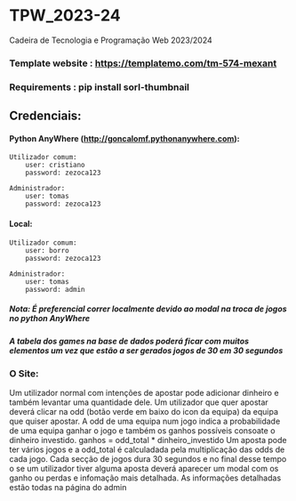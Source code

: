 # TPW_2023-24
Cadeira de Tecnologia e Programação Web 2023/2024


### Template website : https://templatemo.com/tm-574-mexant


### Requirements : pip install sorl-thumbnail


## Credenciais:

#### Python AnyWhere (http://goncalomf.pythonanywhere.com):

	Utilizador comum:
		user: cristiano
		password: zezoca123

	Administrador:
		user: tomas
		password: zezoca123

#### Local:

	Utilizador comum: 
		user: borro
		password: zezoca123

	Administrador:
		user: tomas
		password: admin
		
		
##### Nota: É preferencial correr localmente devido ao modal na troca de jogos no python AnyWhere 



##### A tabela dos games na base de dados poderá ficar com muitos elementos um vez que estão a ser gerados jogos de 30 em 30 segundos


### O Site:

Um utilizador normal com intenções de apostar pode adicionar dinheiro e também levantar uma quantidade dele.
Um utilizador que quer apostar deverá clicar na odd (botão verde em baixo do icon da equipa) da equipa que quiser apostar.
A odd de uma equipa num jogo indica a probabilidade de uma equipa ganhar o jogo e também os ganhos possíveis consoate o dinheiro investido. ganhos = odd_total * dinheiro_investido
Um aposta pode ter vários jogos e a odd_total é calculadada pela multiplicação das odds de cada jogo.
Cada secção de jogos dura 30 segundos e no final desse tempo o se um utilizador tiver alguma aposta deverá aparecer um modal com os ganho ou perdas e infomação mais detalhada.
As informações detalhadas estão todas na página do admin
